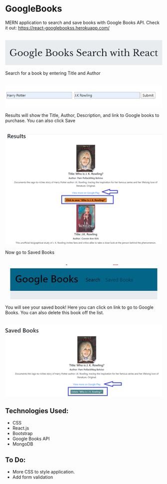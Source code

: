 # GoogleBooks

MERN application to search and save books with Google Books API. Check it out: https://react-googlebookss.herokuapp.com/

<p align ="center"><br><img src="./client/src/images/headerImg.png" width="700px"></p>

Search for a book by entering Title and Author 
<p align ="center"><br><img src="./client/src/images/searchImg.png"></p>

Results will show the Title, Author, Description, and link to Google books to purchase. You can also click Save 
<p align ="center"><br><img src="./client/src/images/resultsImg.png" width="600px"></p>

Now go to Saved Books
<p align ="center"><br><img src="./client/src/images/navImg.png"></p>

You will see your saved book! Here you can click on link to go to Google Books. You can also delete this book off the list.
<p align ="center"><br><img src="./client/src/images/savedImg.png" width="600px"></p>

## Technologies Used:
* CSS
* React.js
* Bootstrap
* Google Books API
* MongoDB 


## To Do:
* More CSS to style application. 
* Add form validation 